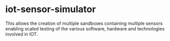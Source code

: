# iot-sensor-simulator
This allows the creation of multiple sandboxes containing multiple sensors enabling scaled testing of the various software, hardware and technologies involved in IOT.
